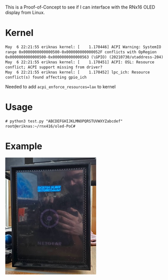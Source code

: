 #

This is a Proof-of-Concept to see if I can interface with the RNx16 OLED display from Linux.

# Kernel
```
May  6 22:21:55 eriknas kernel: [    1.170446] ACPI Warning: SystemIO range 0x0000000000000500-0x000000000000052F conflicts with OpRegion 0x0000000000000500-0x0000000000000563 (\GPIO) (20210730/utaddress-204)
May  6 22:21:55 eriknas kernel: [    1.170451] ACPI: OSL: Resource conflict; ACPI support missing from driver?
May  6 22:21:55 eriknas kernel: [    1.170452] lpc_ich: Resource conflict(s) found affecting gpio_ich
```

Needed to add `acpi_enforce_resources=lax` to kernel

# Usage
```
# python3 test.py "ABCDEFGHIJKLMNOPQRSTUVWXYZabcdef"
root@eriknas:~/rnx416/oled-PoC#
```

# Example
![Alt text](oled-PoC/rnx16-oled-small.jpg?raw=true "rnx16 frontpanel oled")
